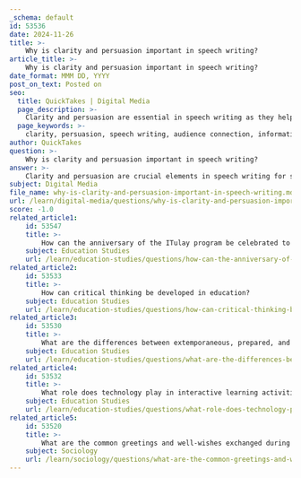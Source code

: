 ```yaml
---
_schema: default
id: 53536
date: 2024-11-26
title: >-
    Why is clarity and persuasion important in speech writing?
article_title: >-
    Why is clarity and persuasion important in speech writing?
date_format: MMM DD, YYYY
post_on_text: Posted on
seo:
  title: QuickTakes | Digital Media
  page_description: >-
    Clarity and persuasion are essential in speech writing as they help connect with the audience, enhance information retention, establish credibility, enable effective delivery, and engage listeners to foster persuasion.
  page_keywords: >-
    clarity, persuasion, speech writing, audience connection, information retention, credibility, authority, effective delivery, engagement, logical structure, persuasive techniques, communication skills
author: QuickTakes
question: >-
    Why is clarity and persuasion important in speech writing?
answer: >-
    Clarity and persuasion are crucial elements in speech writing for several reasons:\n\n1. **Connection with the Audience**: Clarity ensures that the audience can easily understand the message being conveyed. When a speaker articulates their ideas clearly, it fosters a connection with the audience, allowing them to engage with the content more effectively. This connection is essential for persuasion, as listeners are more likely to be influenced by a speaker they can understand and relate to.\n\n2. **Retention of Information**: Clear communication enhances the audience's ability to retain information. When a speech is structured logically and articulated well, it helps listeners remember key points, which is vital for achieving the desired outcome of the speech. This retention is particularly important in persuasive speeches, where the goal is to convince the audience to adopt a specific viewpoint or take action.\n\n3. **Credibility and Authority**: A speaker who communicates with clarity demonstrates confidence and authority. This credibility can significantly enhance the persuasive power of the speech. When the audience perceives the speaker as knowledgeable and articulate, they are more likely to trust the information presented and be swayed by the arguments made.\n\n4. **Effective Delivery**: Clarity in speech writing also contributes to effective delivery. A well-structured speech allows the speaker to focus on their delivery style, using techniques such as vocal warm-ups and breathing exercises to improve articulation. This preparation can lead to a more impactful presentation, further enhancing the persuasive elements of the speech.\n\n5. **Engagement and Interest**: Engaging topics and well-crafted arguments that are easy to follow capture the audience's attention. Techniques such as parallelism and the use of tricolons can enhance clarity and emphasize key points, making the speech more compelling. When the audience is engaged, they are more likely to be persuaded by the speaker's message.\n\nIn summary, clarity and persuasion in speech writing are interlinked; clear communication not only facilitates understanding but also enhances the speaker's ability to persuade the audience effectively.
subject: Digital Media
file_name: why-is-clarity-and-persuasion-important-in-speech-writing.md
url: /learn/digital-media/questions/why-is-clarity-and-persuasion-important-in-speech-writing
score: -1.0
related_article1:
    id: 53547
    title: >-
        How can the anniversary of the ITulay program be celebrated to highlight its achievements?
    subject: Education Studies
    url: /learn/education-studies/questions/how-can-the-anniversary-of-the-itulay-program-be-celebrated-to-highlight-its-achievements
related_article2:
    id: 53533
    title: >-
        How can critical thinking be developed in education?
    subject: Education Studies
    url: /learn/education-studies/questions/how-can-critical-thinking-be-developed-in-education
related_article3:
    id: 53530
    title: >-
        What are the differences between extemporaneous, prepared, and impromptu speeches?
    subject: Education Studies
    url: /learn/education-studies/questions/what-are-the-differences-between-extemporaneous-prepared-and-impromptu-speeches
related_article4:
    id: 53532
    title: >-
        What role does technology play in interactive learning activities?
    subject: Education Studies
    url: /learn/education-studies/questions/what-role-does-technology-play-in-interactive-learning-activities
related_article5:
    id: 53520
    title: >-
        What are the common greetings and well-wishes exchanged during New Year celebrations across different cultures?
    subject: Sociology
    url: /learn/sociology/questions/what-are-the-common-greetings-and-wellwishes-exchanged-during-new-year-celebrations-across-different-cultures
---
```


&nbsp;